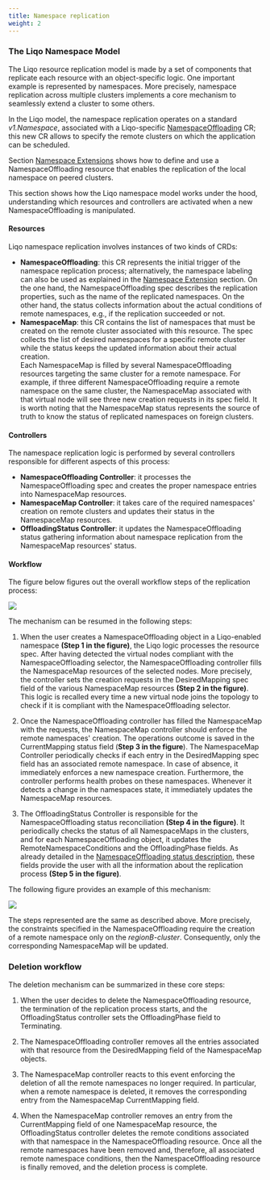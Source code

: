 ```yaml
---
title: Namespace replication
weight: 2
---
```


### The Liqo Namespace Model

The Liqo resource replication model is made by a set of components that replicate each resource with an object-specific logic.
One important example is represented by namespaces. 
More precisely, namespace replication across multiple clusters implements a core mechanism to seamlessly extend a cluster to some others.

In the Liqo model, the namespace replication operates on a standard *v1.Namespace*, associated with a Liqo-specific [NamespaceOffloading](/usage/namespace_offloading#custom-offloading) CR; this new CR allows to specify the remote clusters on which the application can be scheduled.

Section [Namespace Extensions](/usage/namespace_offloading) shows how to define and use a NamespaceOffloading resource that enables the replication of the local namespace on peered clusters.

This section shows how the Liqo namespace model works under the hood, understanding which resources and controllers are activated when a new NamespaceOffloading is manipulated.

#### Resources

Liqo namespace replication involves instances of two kinds of CRDs:

* **NamespaceOffloading**: this CR represents the initial trigger of the namespace replication process; alternatively, the namespace labeling can also be used as explained in the [Namespace Extension](/usage/namespace_offloading) section.
  On the one hand, the NamespaceOffloading spec describes the replication properties, such as the name of the replicated namespaces.
  On the other hand, the status collects information about the actual conditions of remote namespaces, e.g., if the replication succeeded or not.
* **NamespaceMap**: this CR contains the list of namespaces that must be created on the remote cluster associated with this resource.
  The spec collects the list of desired namespaces for a specific remote cluster while the status keeps the updated information about their actual creation.  
  Each NamespaceMap is filled by several NamespaceOffloading resources targeting the same cluster for a remote namespace.
  For example, if three different NamespaceOffloading require a remote namespace on the same cluster, the NamespaceMap associated with that virtual node will see three new creation requests in its spec field.
  It is worth noting that the NamespaceMap status represents the source of truth to know the status of replicated namespaces on foreign clusters.

#### Controllers

The namespace replication logic is performed by several controllers responsible for different aspects of this process:

* **NamespaceOffloading Controller**: it processes the NamespaceOffloading spec and creates the proper namespace entries into NamespaceMap resources.
* **NamespaceMap Controller**: it takes care of the required namespaces' creation on remote clusters and updates their status in the NamespaceMap resources.
* **OffloadingStatus Controller**: it updates the NamespaceOffloading status gathering information about namespace replication from the NamespaceMap resources' status.

#### Workflow

The figure below figures out the overall workflow steps of the replication process:

![](/images/namespace-replication/replication.png)

The mechanism can be resumed in the following steps:

1. When the user creates a NamespaceOffloading object in a Liqo-enabled namespace **(Step 1 in the figure)**, the Liqo logic processes the resource spec. 
After having detected the virtual nodes compliant with the NamespaceOffloading selector, the NamespaceOffloading controller fills the NamespaceMap resources of the selected nodes.
More precisely, the controller sets the creation requests in the DesiredMapping spec field of the various NamespaceMap resources **(Step 2 in the figure)**. 
This logic is recalled every time a new virtual node joins the topology to check if it is compliant with the NamespaceOffloading selector.

2. Once the NamespaceOffloading controller has filled the NamespaceMap with the requests, the NamespaceMap controller should enforce the remote namespaces' creation.
The operations outcome is saved in the CurrentMapping status field (**Step 3 in the figure**).
The NamespaceMap Controller periodically checks if each entry in the DesiredMapping spec field has an associated remote namespace. 
In case of absence, it immediately enforces a new namespace creation.
Furthermore, the controller performs health probes on these namespaces. 
Whenever it detects a change in the namespaces state, it immediately updates the NamespaceMap resources. 

3. The OffloadingStatus Controller is responsible for the NamespaceOffloading status reconciliation **(Step 4 in the figure)**. It periodically checks the status of all NamespaceMaps in the clusters, and for each NamespaceOffloading object, it updates the RemoteNamespaceConditions and the OffloadingPhase fields. As already detailed in the [NamespaceOffloading status description](/usage/namespace_offloading/#check-the-namespaceoffloading-resource-status), these fields provide the user with all the information about the replication process **(Step 5 in the figure)**. 

The following figure provides an example of this mechanism:

![](/images/namespace-replication/replication-example.png)

The steps represented are the same as described above. More precisely, the constraints specified in the NamespaceOffloading require the creation of a remote namespace only on the *regionB-cluster*. Consequently, only the corresponding NamespaceMap will be updated.

### Deletion workflow

The deletion mechanism can be summarized in these core steps:

1. When the user decides to delete the NamespaceOffloading resource, the termination of the replication process starts, and the OffloadingStatus controller sets the OffloadingPhase field to Terminating. 

2. The NamespaceOffloading controller removes all the entries associated with that resource from the DesiredMapping field of the NamespaceMap objects.

3. The NamespaceMap controller reacts to this event enforcing the deletion of all the remote namespaces no longer required. In particular, when a remote namespace is deleted, it removes the corresponding entry from the NamespaceMap CurrentMapping field. 

4. When the NamespaceMap controller removes an entry from the CurrentMapping field of one NamespaceMap resource, the OffloadingStatus controller deletes the remote conditions associated with that namespace in the NamespaceOffloading resource. Once all the remote namespaces have been removed and, therefore, all associated remote namespace conditions, then the NamespaceOffloading resource is finally removed, and the deletion process is complete.